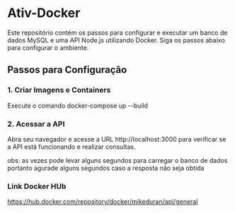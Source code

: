 
# Ativ-Docker

Este repositório contém os passos para configurar e executar um banco de dados MySQL e uma API Node.js utilizando Docker. Siga os passos abaixo para configurar o ambiente.

## Passos para Configuração

### 1. Criar Imagens e Containers
Execute o comando docker-compose up --build


### 2. Acessar a API

Abra seu navegador e acesse a URL http://localhost:3000 para verificar se a API está funcionando e realizar consultas.

obs: as vezes pode levar alguns segundos para carregar o banco de dados portanto agurade alguns segundos caso a resposta não seja obtida


### Link Docker HUb 

https://hub.docker.com/repository/docker/mikeduran/api/general
